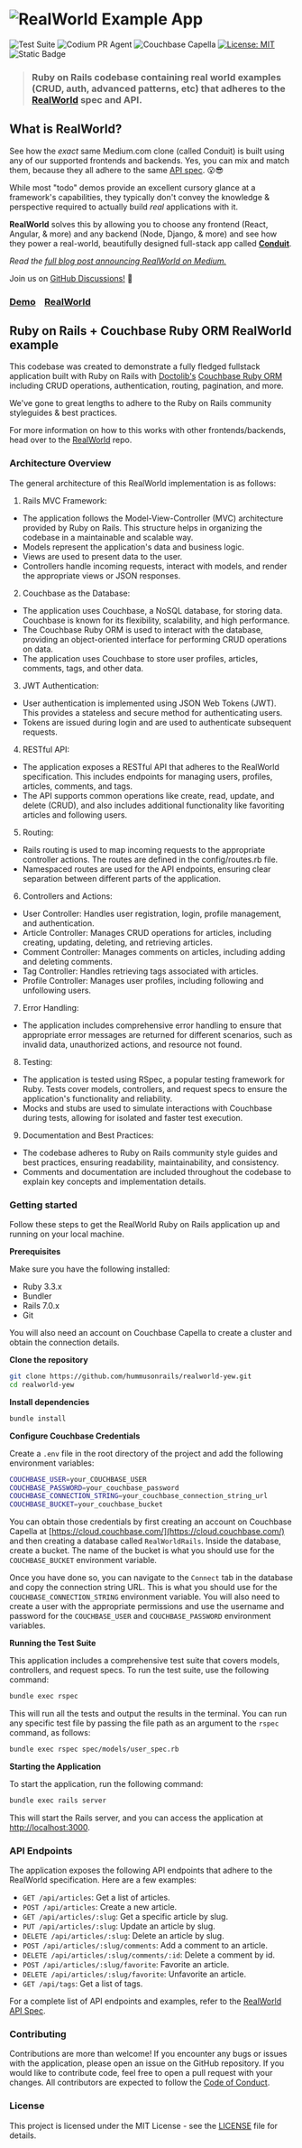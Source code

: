 # ![RealWorld Example App](realworld_readme_banner.png)

![Test Suite](https://github.com/hummusonrails/realworld-yew/actions/workflows/run-tests.yml/badge.svg)
![Codium PR Agent](https://img.shields.io/badge/CodiumAI_PR_Agent-Active-blue)
![Couchbase Capella](https://img.shields.io/badge/Couchbase_Capella-Enabled-red)
[![License: MIT](https://cdn.prod.website-files.com/5e0f1144930a8bc8aace526c/65dd9eb5aaca434fac4f1c34_License-MIT-blue.svg)](/LICENSE)
![Static Badge](https://img.shields.io/badge/Code_of_Conduct-Contributor_Covenant-violet.svg)



> ### Ruby on Rails codebase containing real world examples (CRUD, auth, advanced patterns, etc) that adheres to the [RealWorld](https://github.com/gothinkster/realworld) spec and API.

## What is RealWorld?

See how the *exact* same Medium.com clone (called Conduit) is built using any of our supported frontends and backends. Yes, you can mix and match them, because they all adhere to the same [API spec](https://realworld-docs.netlify.app/docs/specs/backend-specs/introduction). 😮😎

While most "todo" demos provide an excellent cursory glance at a framework's capabilities, they typically don't convey the knowledge & perspective required to actually build _real_ applications with it.

**RealWorld** solves this by allowing you to choose any frontend (React, Angular, & more) and any backend (Node, Django, & more) and see how they power a real-world, beautifully designed full-stack app called [**Conduit**](https://conduit.realworld.how).

_Read the [full blog post announcing RealWorld on Medium.](https://medium.com/@ericsimons/introducing-realworld-6016654d36b5)_

Join us on [GitHub Discussions!](https://github.com/gothinkster/realworld/discussions) 🎉

### [Demo](https://demo.realworld.io/)&nbsp;&nbsp;&nbsp;&nbsp;[RealWorld](https://github.com/gothinkster/realworld)

## Ruby on Rails + Couchbase Ruby ORM RealWorld example

This codebase was created to demonstrate a fully fledged fullstack application built with Ruby on Rails with [Doctolib's](https://github.com/doctolib) [Couchbase Ruby ORM](https://couchbase-ruby-orm.com/) including CRUD operations, authentication, routing, pagination, and more.

We've gone to great lengths to adhere to the Ruby on Rails community styleguides & best practices.

For more information on how to this works with other frontends/backends, head over to the [RealWorld](https://github.com/gothinkster/realworld) repo.

### Architecture Overview

The general architecture of this RealWorld implementation is as follows:

1. Rails MVC Framework:

* The application follows the Model-View-Controller (MVC) architecture provided by Ruby on Rails. This structure helps in organizing the codebase in a maintainable and scalable way.
* Models represent the application's data and business logic.
* Views are used to present data to the user.
* Controllers handle incoming requests, interact with models, and render the appropriate views or JSON responses.

2. Couchbase as the Database:

* The application uses Couchbase, a NoSQL database, for storing data. Couchbase is known for its flexibility, scalability, and high performance.
* The Couchbase Ruby ORM is used to interact with the database, providing an object-oriented interface for performing CRUD operations on data.
* The application uses Couchbase to store user profiles, articles, comments, tags, and other data.

3. JWT Authentication:

* User authentication is implemented using JSON Web Tokens (JWT). This provides a stateless and secure method for authenticating users.
* Tokens are issued during login and are used to authenticate subsequent requests.

4. RESTful API:

* The application exposes a RESTful API that adheres to the RealWorld specification. This includes endpoints for managing users, profiles, articles, comments, and tags.
* The API supports common operations like create, read, update, and delete (CRUD), and also includes additional functionality like favoriting articles and following users.

5. Routing:

* Rails routing is used to map incoming requests to the appropriate controller actions. The routes are defined in the config/routes.rb file.
* Namespaced routes are used for the API endpoints, ensuring clear separation between different parts of the application.

6. Controllers and Actions:

* User Controller: Handles user registration, login, profile management, and authentication.
* Article Controller: Manages CRUD operations for articles, including creating, updating, deleting, and retrieving articles.
* Comment Controller: Manages comments on articles, including adding and deleting comments.
* Tag Controller: Handles retrieving tags associated with articles.
* Profile Controller: Manages user profiles, including following and unfollowing users.

7. Error Handling:

* The application includes comprehensive error handling to ensure that appropriate error messages are returned for different scenarios, such as invalid data, unauthorized actions, and resource not found.

8. Testing:

* The application is tested using RSpec, a popular testing framework for Ruby. Tests cover models, controllers, and request specs to ensure the application's functionality and reliability.
* Mocks and stubs are used to simulate interactions with Couchbase during tests, allowing for isolated and faster test execution.

9. Documentation and Best Practices:

* The codebase adheres to Ruby on Rails community style guides and best practices, ensuring readability, maintainability, and consistency.
* Comments and documentation are included throughout the codebase to explain key concepts and implementation details.

### Getting started

Follow these steps to get the RealWorld Ruby on Rails application up and running on your local machine.

**Prerequisites**

Make sure you have the following installed:

* Ruby 3.3.x
* Bundler
* Rails 7.0.x
* Git

You will also need an account on Couchbase Capella to create a cluster and obtain the connection details.

**Clone the repository**

```bash
git clone https://github.com/hummusonrails/realworld-yew.git
cd realworld-yew
```

**Install dependencies**

```bash
bundle install
```

**Configure Couchbase Credentials**

Create a `.env` file in the root directory of the project and add the following environment variables:

```bash
COUCHBASE_USER=your_COUCHBASE_USER
COUCHBASE_PASSWORD=your_couchbase_password
COUCHBASE_CONNECTION_STRING=your_couchbase_connection_string_url
COUCHBASE_BUCKET=your_couchbase_bucket
```

You can obtain those credentials by first creating an account on Couchbase Capella at [https://cloud.couchbase.com/](https://cloud.couchbase.com/) and then creating a database called `RealWorldRails`. Inside the database, create a bucket. The name of the bucket is what you should use for the `COUCHBASE_BUCKET` environment variable.

Once you have done so, you can navigate to the `Connect` tab in the database and copy the connection string URL. This is what you should use for the `COUCHBASE_CONNECTION_STRING` environment variable. You will also need to create a user with the appropriate permissions and use the username and password for the `COUCHBASE_USER` and `COUCHBASE_PASSWORD` environment variables.

**Running the Test Suite**

This application includes a comprehensive test suite that covers models, controllers, and request specs. To run the test suite, use the following command:

```bash
bundle exec rspec
```

This will run all the tests and output the results in the terminal. You can run any specific test file by passing the file path as an argument to the `rspec` command, as follows:

```bash
bundle exec rspec spec/models/user_spec.rb
```

**Starting the Application**

To start the application, run the following command:

```bash
bundle exec rails server
```

This will start the Rails server, and you can access the application at [http://localhost:3000](http://localhost:3000).

### API Endpoints

The application exposes the following API endpoints that adhere to the RealWorld specification. Here are a few examples:

* `GET /api/articles`: Get a list of articles.
* `POST /api/articles`: Create a new article.
* `GET /api/articles/:slug`: Get a specific article by slug.
* `PUT /api/articles/:slug`: Update an article by slug.
* `DELETE /api/articles/:slug`: Delete an article by slug.
* `POST /api/articles/:slug/comments`: Add a comment to an article.
* `DELETE /api/articles/:slug/comments/:id`: Delete a comment by id.
* `POST /api/articles/:slug/favorite`: Favorite an article.
* `DELETE /api/articles/:slug/favorite`: Unfavorite an article.
* `GET /api/tags`: Get a list of tags.

For a complete list of API endpoints and examples, refer to the [RealWorld API Spec](https://realworld-docs.netlify.app/docs/specs/backend-specs/introduction).

### Contributing

Contributions are more than welcome! If you encounter any bugs or issues with the application, please open an issue on the GitHub repository. If you would like to contribute code, feel free to open a pull request with your changes. All contributors are expected to follow the [Code of Conduct](CODE_OF_CONDUCT.md).

### License

This project is licensed under the MIT License - see the [LICENSE](LICENSE) file for details.